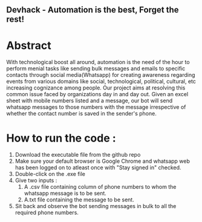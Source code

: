 ## Devhack - Automation is the best, Forget the rest!

# Abstract 
With technological boost all around, automation is the need of the hour to perform menial tasks like sending bulk messages and emails to specific contacts through social media(Whatsapp) for creating awareness regarding events from various domains like social, technological, political, cultural, etc increasing cognizance among people. Our project aims at resolving this common issue faced by organizations day in and day out. Given an excel sheet with mobile numbers listed and a message, our bot will send whatsapp messages to those numbers with the message irrespective of whether the contact number is saved in the sender's phone.

# How to run the code : 

1. Download the executable file from the github repo
2. Make sure your default browser is Google Chrome and whatsapp web has been logged on to atleast once with "Stay signed in" checked.
3. Double-click on the .exe file 
4. Give two inputs : 
   1. A .csv file containing column of phone numbers to whom the whatsapp message is to be sent. 
   2. A.txt file containing the message to be sent.
5. Sit back and observe the bot sending messages in bulk to all the required phone numbers.
